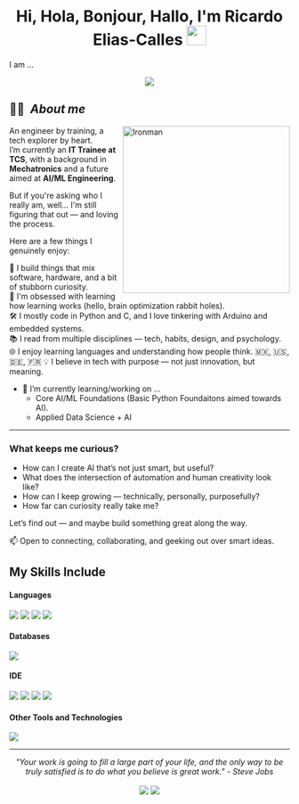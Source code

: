 <h1 align="center"><b>Hi, Hola, Bonjour, Hallo, I'm Ricardo Elias-Calles </b><img src="https://media.giphy.com/media/hvRJCLFzcasrR4ia7z/giphy.gif" width="35"></h1>
<!--  -->I am ...<p align="center">
  <a href="https://github.com/DenverCoder1/readme-typing-svg">
    <img src="https://readme-typing-svg.herokuapp.com?font=Fira+Code&weight=700&size=24&pause=1000&color=00FFFF&center=true&vCenter=true&width=750&height=100&lines=a+tech+enthusiast+%F0%9F%91%8B;a+Mechatronics+Engineer+%F0%9F%A4%96+%7C+IT+Trainee+at+TCS+%F0%9F%92%BB;a+passionate+AI+%26+Embedded+Systems+learner+%F0%9F%94%AC;a+lifelong+tech+learner+%F0%9F%93%9A;a+problem+solver+with+code+%F0%9F%92%BB;a+tech+explorer+in+automation+%26+intelligent+systems+%F0%9F%A7%A0;Ironman+%F0%9F%A6%BE;...just+kidding+%F0%9F%A4%A3">
  </a>
</p>


## 🙋‍♂️ &nbsp;***About me***

<img align="right" width="300px" alt="Ironman" src="https://github.com/user-attachments/assets/67db10f1-105b-4599-b4f6-6070336302ef" />

An engineer by training, a tech explorer by heart.  
I’m currently an **IT Trainee at TCS**, with a background in **Mechatronics** and a future aimed at **AI/ML Engineering**.

But if you're asking who I really am, well... I'm still figuring that out — and loving the process.

Here are a few things I genuinely enjoy:

🤖 I build things that mix software, hardware, and a bit of stubborn curiosity.  
🧠 I'm obsessed with learning how learning works (hello, brain optimization rabbit holes).  
🛠️ I mostly code in Python and C, and I love tinkering with Arduino and embedded systems.  
📚 I read from multiple disciplines — tech, habits, design, and psychology.  
🌐 I enjoy learning languages and understanding how people think. 🇲🇽, 🇺🇸, 🇩🇪, 🇫🇷
💡 I believe in tech with purpose — not just innovation, but meaning.

- 🌱 I’m currently learning/working on ...
	- Core AI/ML Foundations (Basic Python Foundaitons aimed towards AI).
	- Applied Data Science + AI

---

### What keeps me curious?

- How can I create AI that’s not just smart, but useful?  
- What does the intersection of automation and human creativity look like?  
- How can I keep growing — technically, personally, purposefully?  
- How far can curiosity really take me?

Let’s find out — and maybe build something great along the way.

📫 Open to connecting, collaborating, and geeking out over smart ideas.


## My Skills Include

<h4> Languages </h4>
<span> 
  <img src="https://img.shields.io/badge/python-3670A0?style=for-the-badge&logo=python&logoColor=ffdd54">
  <img src="https://img.shields.io/badge/C-00599C?style=for-the-badge&logo=c&logoColor=white">
  <img src="https://img.shields.io/badge/assembly%20script-%23000000.svg?style=for-the-badge&logo=assemblyscript&logoColor=white">
  <img src="https://img.shields.io/badge/c%23-%23239120.svg?style=for-the-badge&logo=csharp&logoColor=white">
</span>

<h4> Databases </h4>
<span>
  <img src="https://img.shields.io/badge/sqlite-%2307405e.svg?style=for-the-badge&logo=sqlite&logoColor=white">
</span>

<h4> IDE </h4>
<span>
<img src="https://img.shields.io/badge/Visual_Studio_Code-0078D4?style=for-the-badge&logo=visual%20studio%20code&logoColor=white">
<img src="https://img.shields.io/badge/pycharm-143?style=for-the-badge&logo=pycharm&logoColor=black&color=black&labelColor=green">
<img src="https://img.shields.io/badge/Spyder-838485?style=for-the-badge&logo=spyder%20ide&logoColor=maroon">
<img src="https://img.shields.io/badge/Notepad++-90E59A.svg?style=for-the-badge&logo=notepad%2b%2b&logoColor=black">
<h4> Other Tools and Technologies </h4>
  
<span>
  <img src="https://img.shields.io/badge/Git-F05032?style=for-the-badge&logo=git&logoColor=white">
  
  
</span>




    

<hr>
<p align="center">
   <i> "Your work is going to fill a large part of your life, and the only way to be truly satisfied is to do what you believe is great work." - Steve Jobs </i>
   <br>
<br>	
<a target="_blank" href="https://www.linkedin.com/in/ricardoecalles/"><img src="https://img.shields.io/badge/-LinkedIn-0077B5?style=for-the-badge&logo=Linkedin&logoColor=white"></img></a>
<!-- <a target="_blank" href="mailto:ricardoecalles@outlook.com"><img src="https://img.shields.io/badge/Microsoft_Outlook-0078D4?style=for-the-badge&logo=microsoft-outlook&logoColor=white"></img></a> -->
<a target="_blank" href="https://x.com/RicardoECalles"><img src="https://img.shields.io/badge/X-%23000000.svg?style=for-the-badge&logo=X&logoColor=white"></img></a>
<br>
</p>
